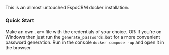 This is an allmost untouched EspoCRM docker installation.

### Quick Start
Make an own `.env` file with the credentials of your choice. OR: If you're on Windows then just run the `generate_passwords.bat` for a more convenient password generation.
Run in the console `docker compose -up` and open it in the browser.
